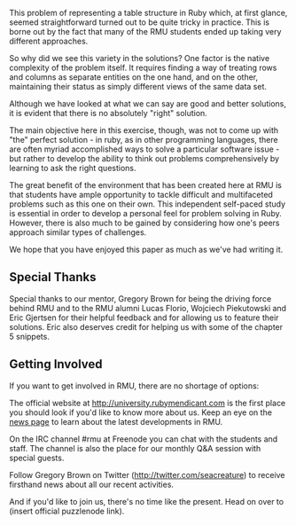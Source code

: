 This problem of representing a table structure in Ruby which, at first glance, seemed straightforward turned out to be quite tricky in practice. This is borne out by the fact that many of the RMU students ended up taking very different approaches.

So why did we see this variety in the solutions? One factor is the native complexity of the problem itself. It requires finding a way of treating rows and columns as separate entities on the one hand, and on the other, maintaining their status as simply different views of the same data set.
 
Although we have looked at what we can say are good and better solutions, it is evident that there is no absolutely "right" solution. 

The main objective here in this exercise, though, was not to come up with "the" perfect solution - in ruby, as in other programming languages, there are often myriad accomplished ways to solve a particular software issue - but rather to develop the ability to think out problems comprehensively by learning to ask the right questions.

The great benefit of the environment that has been created here at RMU is that students have ample opportunity to tackle difficult and multifaceted problems such as this one on their own. This independent self-paced study is essential in order to develop a personal feel for problem solving in Ruby. However, there is also much to be gained by considering how one's peers approach similar types of challenges.

We hope that you have enjoyed this paper as much as we've had writing it.

Special Thanks
----------------------

Special thanks to our mentor, Gregory Brown for being the driving force behind RMU and to the RMU alumni Lucas Florio, Wojciech Piekutowski and Eric Gjertsen for their helpful feedback and for allowing us to feature their solutions. Eric also deserves credit for helping us with some of the chapter 5 snippets.

Getting Involved
----------------------

If you want to get involved in RMU, there are no shortage of options:

The official website at http://university.rubymendicant.com is the first place you should look if you'd like to know more about us. Keep an eye on the [news page](http://university.rubymendicant.com/changelog.html) to learn about the latest developments in RMU.

On the IRC channel #rmu at Freenode you can chat with the students and staff. The channel is also the place for our monthly Q&A session with special guests.

Follow Gregory Brown on Twitter (http://twitter.com/seacreature) to receive firsthand news about all our recent activities.

And if you'd like to join us, there's no time like the present. Head on over to (insert official puzzlenode link).

